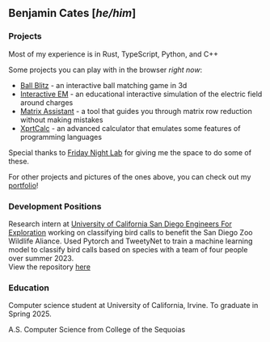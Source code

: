 ## **Benjamin Cates \[*he/him*\]**

### Projects

Most of my experience is in Rust, TypeScript, Python, and C++

Some projects you can play with in the browser *right now*:
- [Ball Blitz](https://benjamin-cates.github.io/ball_blitz) - an interactive ball matching game in 3d
- [Interactive EM](https://benjamin-cates.github.io/Interactive-EM) - an educational interactive simulation of the electric field around charges
- [Matrix Assistant](https://benjamin-cates.github.io/matrix_assistant) - a tool that guides you through matrix row reduction without making mistakes
- [XprtCalc](https://benjamin-cates.github.io/XprtCalc) - an advanced calculator that emulates some features of programming languages
    
Special thanks to [Friday Night Lab](https://fnlhub.com) for giving me the space to do some of these.

For other projects and pictures of the ones above, you can check out my [portfolio](https://benjamin-cates.github.io/portfolio/)!

### Development Positions

Research intern at [University of California San Diego Engineers For Exploration](https://github.com/UCSD-E4E) working on classifying bird calls to benefit the San Diego Zoo Wildlife Aliance. Used Pytorch and TweetyNet to train a machine learning model to classify bird calls based on species with a team of four people over summer 2023.\
View the repository [here](https://github.com/UCSD-E4E/acoustic-multiclass-training)

### Education

Computer science student at University of California, Irvine. To graduate in Spring 2025.

A.S. Computer Science from College of the Sequoias

